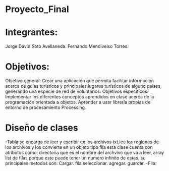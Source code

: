 # Proyecto_Final
# Integrantes:
Jorge David Soto Avellaneda.
Fernando Mendivelso Torres.
# Objetivos:
Objetivo general: Crear una aplicación que permita facilitar información acerca de guías turísticos y principales lugares turísticos de alguno países, generando una especie de red de voluntarios.
Objetivos específicos:
Implementar los diferentes conceptos aprendidos en clase acerca  de la programación orientada a objetos.
Aprender a usar librería propias de entorno de procesamiento Processing.
# Diseño de clases
-Tabla:se encarga de leer y escribir en los archivos txt,lee los reglones de los archivos y los convierte en un objeto tipo fila 
esta clase cuenta con atributos como: directoria que es el nombre del archvivo que va a leer, array list de filas porque este puede tener un numero infinito de estas.
su principales metodos son:
Cargar.
fila seleccionar.
agregar.
guardar.
-Fila:




